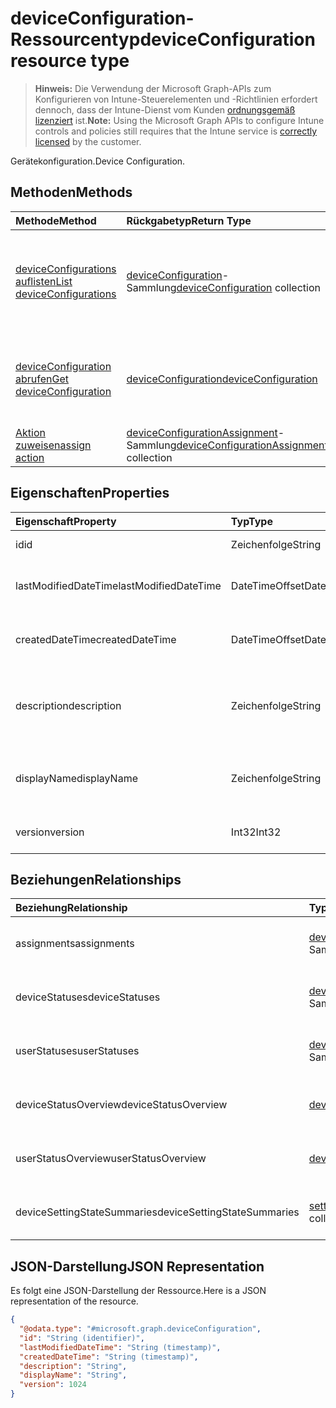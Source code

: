# <a name="deviceconfiguration-resource-type"></a><span data-ttu-id="ea402-101">deviceConfiguration-Ressourcentyp</span><span class="sxs-lookup"><span data-stu-id="ea402-101">deviceConfiguration resource type</span></span>

> <span data-ttu-id="ea402-102">**Hinweis:** Die Verwendung der Microsoft Graph-APIs zum Konfigurieren von Intune-Steuerelementen und -Richtlinien erfordert dennoch, dass der Intune-Dienst vom Kunden [ordnungsgemäß lizenziert](https://go.microsoft.com/fwlink/?linkid=839381) ist.</span><span class="sxs-lookup"><span data-stu-id="ea402-102">**Note:** Using the Microsoft Graph APIs to configure Intune controls and policies still requires that the Intune service is [correctly licensed](https://go.microsoft.com/fwlink/?linkid=839381) by the customer.</span></span>

<span data-ttu-id="ea402-103">Gerätekonfiguration.</span><span class="sxs-lookup"><span data-stu-id="ea402-103">Device Configuration.</span></span>
## <a name="methods"></a><span data-ttu-id="ea402-104">Methoden</span><span class="sxs-lookup"><span data-stu-id="ea402-104">Methods</span></span>
|<span data-ttu-id="ea402-105">Methode</span><span class="sxs-lookup"><span data-stu-id="ea402-105">Method</span></span>|<span data-ttu-id="ea402-106">Rückgabetyp</span><span class="sxs-lookup"><span data-stu-id="ea402-106">Return Type</span></span>|<span data-ttu-id="ea402-107">Beschreibung</span><span class="sxs-lookup"><span data-stu-id="ea402-107">Description</span></span>|
|:---|:---|:---|
|[<span data-ttu-id="ea402-108">deviceConfigurations auflisten</span><span class="sxs-lookup"><span data-stu-id="ea402-108">List deviceConfigurations</span></span>](../api/intune_deviceconfig_deviceconfiguration_list.md)|<span data-ttu-id="ea402-109">[deviceConfiguration](../resources/intune_deviceconfig_deviceconfiguration.md)-Sammlung</span><span class="sxs-lookup"><span data-stu-id="ea402-109">[deviceConfiguration](../resources/intune_deviceconfig_deviceconfiguration.md) collection</span></span>|<span data-ttu-id="ea402-110">Auflisten von Eigenschaften und Beziehungen der [deviceConfiguration](../resources/intune_deviceconfig_deviceconfiguration.md)-Objekte.</span><span class="sxs-lookup"><span data-stu-id="ea402-110">List properties and relationships of the [deviceConfiguration](../resources/intune_deviceconfig_deviceconfiguration.md) objects.</span></span>|
|[<span data-ttu-id="ea402-111">deviceConfiguration abrufen</span><span class="sxs-lookup"><span data-stu-id="ea402-111">Get deviceConfiguration</span></span>](../api/intune_deviceconfig_deviceconfiguration_get.md)|[<span data-ttu-id="ea402-112">deviceConfiguration</span><span class="sxs-lookup"><span data-stu-id="ea402-112">deviceConfiguration</span></span>](../resources/intune_deviceconfig_deviceconfiguration.md)|<span data-ttu-id="ea402-113">Lesen von Eigenschaften und Beziehungen des [deviceConfiguration](../resources/intune_deviceconfig_deviceconfiguration.md)-Objekts.</span><span class="sxs-lookup"><span data-stu-id="ea402-113">Read properties and relationships of the [deviceConfiguration](../resources/intune_deviceconfig_deviceconfiguration.md) object.</span></span>|
|[<span data-ttu-id="ea402-114">Aktion zuweisen</span><span class="sxs-lookup"><span data-stu-id="ea402-114">assign action</span></span>](../api/intune_deviceconfig_deviceconfiguration_assign.md)|<span data-ttu-id="ea402-115">[deviceConfigurationAssignment](../resources/intune_deviceconfig_deviceconfigurationassignment.md)-Sammlung</span><span class="sxs-lookup"><span data-stu-id="ea402-115">[deviceConfigurationAssignment](../resources/intune_deviceconfig_deviceconfigurationassignment.md) collection</span></span>|<span data-ttu-id="ea402-116">Noch nicht dokumentiert</span><span class="sxs-lookup"><span data-stu-id="ea402-116">Not yet documented</span></span>|

## <a name="properties"></a><span data-ttu-id="ea402-117">Eigenschaften</span><span class="sxs-lookup"><span data-stu-id="ea402-117">Properties</span></span>
|<span data-ttu-id="ea402-118">Eigenschaft</span><span class="sxs-lookup"><span data-stu-id="ea402-118">Property</span></span>|<span data-ttu-id="ea402-119">Typ</span><span class="sxs-lookup"><span data-stu-id="ea402-119">Type</span></span>|<span data-ttu-id="ea402-120">Beschreibung</span><span class="sxs-lookup"><span data-stu-id="ea402-120">Description</span></span>|
|:---|:---|:---|
|<span data-ttu-id="ea402-121">id</span><span class="sxs-lookup"><span data-stu-id="ea402-121">id</span></span>|<span data-ttu-id="ea402-122">Zeichenfolge</span><span class="sxs-lookup"><span data-stu-id="ea402-122">String</span></span>|<span data-ttu-id="ea402-123">Schlüssel der Entität</span><span class="sxs-lookup"><span data-stu-id="ea402-123">Key of the entity.</span></span>|
|<span data-ttu-id="ea402-124">lastModifiedDateTime</span><span class="sxs-lookup"><span data-stu-id="ea402-124">lastModifiedDateTime</span></span>|<span data-ttu-id="ea402-125">DateTimeOffset</span><span class="sxs-lookup"><span data-stu-id="ea402-125">DateTimeOffset</span></span>|<span data-ttu-id="ea402-126">DateTime der letzten Änderung des Objekts.</span><span class="sxs-lookup"><span data-stu-id="ea402-126">DateTime the object was last modified.</span></span>|
|<span data-ttu-id="ea402-127">createdDateTime</span><span class="sxs-lookup"><span data-stu-id="ea402-127">createdDateTime</span></span>|<span data-ttu-id="ea402-128">DateTimeOffset</span><span class="sxs-lookup"><span data-stu-id="ea402-128">DateTimeOffset</span></span>|<span data-ttu-id="ea402-129">Datum und Uhrzeit der Erstellung des Objekts</span><span class="sxs-lookup"><span data-stu-id="ea402-129">DateTime the object was created.</span></span>|
|<span data-ttu-id="ea402-130">description</span><span class="sxs-lookup"><span data-stu-id="ea402-130">description</span></span>|<span data-ttu-id="ea402-131">Zeichenfolge</span><span class="sxs-lookup"><span data-stu-id="ea402-131">String</span></span>|<span data-ttu-id="ea402-132">Vom Administrator bereitgestellte Beschreibung der Gerätekonfiguration.</span><span class="sxs-lookup"><span data-stu-id="ea402-132">Admin provided description of the Device Configuration.</span></span>|
|<span data-ttu-id="ea402-133">displayName</span><span class="sxs-lookup"><span data-stu-id="ea402-133">displayName</span></span>|<span data-ttu-id="ea402-134">Zeichenfolge</span><span class="sxs-lookup"><span data-stu-id="ea402-134">String</span></span>|<span data-ttu-id="ea402-135">Vom Administrator bereitgestellter Name der Gerätekonfiguration</span><span class="sxs-lookup"><span data-stu-id="ea402-135">Admin provided name of the device configuration.</span></span>|
|<span data-ttu-id="ea402-136">version</span><span class="sxs-lookup"><span data-stu-id="ea402-136">version</span></span>|<span data-ttu-id="ea402-137">Int32</span><span class="sxs-lookup"><span data-stu-id="ea402-137">Int32</span></span>|<span data-ttu-id="ea402-138">Version der Gerätekonfiguration.</span><span class="sxs-lookup"><span data-stu-id="ea402-138">Version of the device configuration.</span></span>|

## <a name="relationships"></a><span data-ttu-id="ea402-139">Beziehungen</span><span class="sxs-lookup"><span data-stu-id="ea402-139">Relationships</span></span>
|<span data-ttu-id="ea402-140">Beziehung</span><span class="sxs-lookup"><span data-stu-id="ea402-140">Relationship</span></span>|<span data-ttu-id="ea402-141">Typ</span><span class="sxs-lookup"><span data-stu-id="ea402-141">Type</span></span>|<span data-ttu-id="ea402-142">Beschreibung</span><span class="sxs-lookup"><span data-stu-id="ea402-142">Description</span></span>|
|:---|:---|:---|
|<span data-ttu-id="ea402-143">assignments</span><span class="sxs-lookup"><span data-stu-id="ea402-143">assignments</span></span>|<span data-ttu-id="ea402-144">[deviceConfigurationAssignment](../resources/intune_deviceconfig_deviceconfigurationassignment.md)-Sammlung</span><span class="sxs-lookup"><span data-stu-id="ea402-144">[deviceConfigurationAssignment](../resources/intune_deviceconfig_deviceconfigurationassignment.md) collection</span></span>|<span data-ttu-id="ea402-145">Die Liste der Zuweisungen für das Gerätekonfigurationsprofil.</span><span class="sxs-lookup"><span data-stu-id="ea402-145">The list of assignments for the device configuration profile.</span></span>|
|<span data-ttu-id="ea402-146">deviceStatuses</span><span class="sxs-lookup"><span data-stu-id="ea402-146">deviceStatuses</span></span>|<span data-ttu-id="ea402-147">[deviceConfigurationDeviceStatus](../resources/intune_deviceconfig_deviceconfigurationdevicestatus.md)-Sammlung</span><span class="sxs-lookup"><span data-stu-id="ea402-147">[deviceConfigurationDeviceStatus](../resources/intune_deviceconfig_deviceconfigurationdevicestatus.md) collection</span></span>|<span data-ttu-id="ea402-148">Installationsstatus der Gerätekonfiguration nach Gerät.</span><span class="sxs-lookup"><span data-stu-id="ea402-148">Device configuration installation status by device.</span></span>|
|<span data-ttu-id="ea402-149">userStatuses</span><span class="sxs-lookup"><span data-stu-id="ea402-149">userStatuses</span></span>|<span data-ttu-id="ea402-150">[deviceConfigurationUserStatus](../resources/intune_deviceconfig_deviceconfigurationuserstatus.md)-Sammlung</span><span class="sxs-lookup"><span data-stu-id="ea402-150">[deviceConfigurationUserStatus](../resources/intune_deviceconfig_deviceconfigurationuserstatus.md) collection</span></span>|<span data-ttu-id="ea402-151">Installationsstatus der Gerätekonfiguration nach Benutzer.</span><span class="sxs-lookup"><span data-stu-id="ea402-151">Device configuration installation stauts by user.</span></span>|
|<span data-ttu-id="ea402-152">deviceStatusOverview</span><span class="sxs-lookup"><span data-stu-id="ea402-152">deviceStatusOverview</span></span>|[<span data-ttu-id="ea402-153">deviceConfigurationDeviceOverview</span><span class="sxs-lookup"><span data-stu-id="ea402-153">deviceConfigurationDeviceOverview</span></span>](../resources/intune_deviceconfig_deviceconfigurationdeviceoverview.md)|<span data-ttu-id="ea402-154">Übersicht über Gerätestatus der Gerätekonfiguration</span><span class="sxs-lookup"><span data-stu-id="ea402-154">Device Configuration devices status overview</span></span>|
|<span data-ttu-id="ea402-155">userStatusOverview</span><span class="sxs-lookup"><span data-stu-id="ea402-155">userStatusOverview</span></span>|[<span data-ttu-id="ea402-156">deviceConfigurationUserOverview</span><span class="sxs-lookup"><span data-stu-id="ea402-156">deviceConfigurationUserOverview</span></span>](../resources/intune_deviceconfig_deviceconfigurationuseroverview.md)|<span data-ttu-id="ea402-157">Übersicht über Benutzerstatus der Gerätekonfiguration</span><span class="sxs-lookup"><span data-stu-id="ea402-157">Device Configuration users status overview</span></span>|
|<span data-ttu-id="ea402-158">deviceSettingStateSummaries</span><span class="sxs-lookup"><span data-stu-id="ea402-158">deviceSettingStateSummaries</span></span>|<span data-ttu-id="ea402-159">[settingStateDeviceSummary](../resources/intune_deviceconfig_settingstatedevicesummary.md)-Sammlung</span><span class="sxs-lookup"><span data-stu-id="ea402-159">[settingStateDeviceSummary](../resources/intune_deviceconfig_settingstatedevicesummary.md) collection</span></span>|<span data-ttu-id="ea402-160">Übersicht über den Status der Gerätekonfigurationseinstellungen der Geräte</span><span class="sxs-lookup"><span data-stu-id="ea402-160">Device Configuration Setting State Device Summary</span></span>|

## <a name="json-representation"></a><span data-ttu-id="ea402-161">JSON-Darstellung</span><span class="sxs-lookup"><span data-stu-id="ea402-161">JSON Representation</span></span>
<span data-ttu-id="ea402-162">Es folgt eine JSON-Darstellung der Ressource.</span><span class="sxs-lookup"><span data-stu-id="ea402-162">Here is a JSON representation of the resource.</span></span>
<!--{
  "blockType": "resource",
  "abstract": true,
  "keyProperty": "id",
  "baseType": "microsoft.graph.entity",
  "@odata.type": "microsoft.graph.deviceConfiguration"
}-->
``` json
{
  "@odata.type": "#microsoft.graph.deviceConfiguration",
  "id": "String (identifier)",
  "lastModifiedDateTime": "String (timestamp)",
  "createdDateTime": "String (timestamp)",
  "description": "String",
  "displayName": "String",
  "version": 1024
}
```



